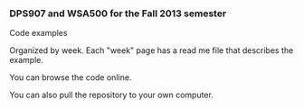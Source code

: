 ### DPS907 and WSA500 for the Fall 2013 semester

Code examples

Organized by week. Each "week" page has a read me file that describes the example.

You can browse the code online. 

You can also pull the repository to your own computer.
